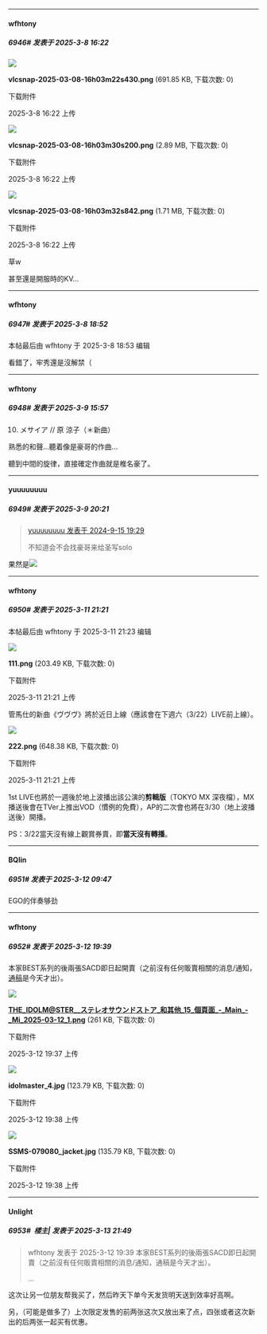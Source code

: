 ﻿
*****

####  wfhtony  
##### 6946#       发表于 2025-3-8 16:22

<img src="https://img.saraba1st.com/forum/202503/08/162249mju91arcjvzj19z7.png" referrerpolicy="no-referrer">

<strong>vlcsnap-2025-03-08-16h03m22s430.png</strong> (691.85 KB, 下载次数: 0)

下载附件

2025-3-8 16:22 上传

<img src="https://img.saraba1st.com/forum/202503/08/162250xtxeykewzhzs07yx.png" referrerpolicy="no-referrer">

<strong>vlcsnap-2025-03-08-16h03m30s200.png</strong> (2.89 MB, 下载次数: 0)

下载附件

2025-3-8 16:22 上传

<img src="https://img.saraba1st.com/forum/202503/08/162251a6q6kkb7kb67t7k1.png" referrerpolicy="no-referrer">

<strong>vlcsnap-2025-03-08-16h03m32s842.png</strong> (1.71 MB, 下载次数: 0)

下载附件

2025-3-8 16:22 上传

草w

甚至還是開服時的KV...


*****

####  wfhtony  
##### 6947#       发表于 2025-3-8 18:52

 本帖最后由 wfhtony 于 2025-3-8 18:53 编辑 

看錯了，牢秀還是沒解禁（


*****

####  wfhtony  
##### 6948#       发表于 2025-3-9 15:57

10. メサイア // 原 涼子（＊新曲）

熟悉的和聲...聽着像是豪哥的作曲... 

聽到中間的旋律，直接確定作曲就是椎名豪了。


*****

####  yuuuuuuuu  
##### 6949#       发表于 2025-3-9 20:21

<blockquote><a href="httphttps://bbs.saraba1st.com/2b/forum.php?mod=redirect&amp;goto=findpost&amp;pid=66213665&amp;ptid=2130897" target="_blank">yuuuuuuuu 发表于 2024-9-15 19:29</a>

不知道会不会找豪哥来给圣写solo</blockquote>
果然是<img src="https://static.saraba1st.com/image/smiley/face2017/266.gif" referrerpolicy="no-referrer">


*****

####  wfhtony  
##### 6950#       发表于 2025-3-11 21:21

 本帖最后由 wfhtony 于 2025-3-11 21:23 编辑 

<img src="https://img.saraba1st.com/forum/202503/11/212114gxtqbcd6bxc161z2.png" referrerpolicy="no-referrer">

<strong>111.png</strong> (203.49 KB, 下载次数: 0)

下载附件

2025-3-11 21:21 上传

管馬仕的新曲《ヴヴヴ》將於近日上線（應該會在下週六（3/22）LIVE前上線）。

<img src="https://img.saraba1st.com/forum/202503/11/212114q2vsepeg2k5282vs.png" referrerpolicy="no-referrer">

<strong>222.png</strong> (648.38 KB, 下载次数: 0)

下载附件

2025-3-11 21:21 上传

1st LIVE也將於一週後於地上波播出該公演的<strong>剪輯版</strong>（TOKYO MX 深夜檔），MX播送後會在TVer上推出VOD（慣例的免費），AP的二次會也將在3/30（地上波播送後）開播。

PS：3/22當天沒有線上觀賞券賣，即<strong>當天沒有轉播</strong>。


*****

####  BQlin  
##### 6951#       发表于 2025-3-12 09:47

EGO的伴奏够劲


*****

####  wfhtony  
##### 6952#       发表于 2025-3-12 19:39

本家BEST系列的後兩張SACD即日起開賣（之前沒有任何販賣相關的消息/通知，[通稿](https://av.watch.impress.co.jp/docs/news/1669455.html)是今天才出）。

<img src="https://img.saraba1st.com/forum/202503/12/193724pot0vq5jd0q5qz59.png" referrerpolicy="no-referrer">

<strong>THE_IDOLM@STER__ステレオサウンドストア_和其他_15_個頁面_-_Main_-_Mi_2025-03-12_1.png</strong> (261 KB, 下载次数: 0)

下载附件

2025-3-12 19:37 上传

<img src="https://img.saraba1st.com/forum/202503/12/193846h96n18iiv885l88n.jpg" referrerpolicy="no-referrer">

<strong>idolmaster_4.jpg</strong> (123.79 KB, 下载次数: 0)

下载附件

2025-3-12 19:38 上传

<img src="https://img.saraba1st.com/forum/202503/12/193846e4bb47tbq5woodb4.jpg" referrerpolicy="no-referrer">

<strong>SSMS-079080_jacket.jpg</strong> (135.79 KB, 下载次数: 0)

下载附件

2025-3-12 19:38 上传


*****

####  Unlight  
##### 6953#         楼主| 发表于 2025-3-13 21:49

<blockquote>wfhtony 发表于 2025-3-12 19:39
本家BEST系列的後兩張SACD即日起開賣（之前沒有任何販賣相關的消息/通知，通稿是今天才出）。

 ...</blockquote>
这次让另一位朋友帮我买了，然后昨天下单今天发货明天送到效率好高啊。

另，（可能是做多了）上次限定发售的前两张这次又放出来了点，四张或者这次新出的后两张一起买有优惠。

